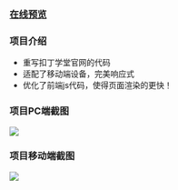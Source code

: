 ### [在线预览](http://xfhelp.coding.me/xfhelp)
### 项目介绍
- 重写扣丁学堂官网的代码
- 适配了移动端设备，完美响应式
- 优化了前端js代码，使得页面渲染的更快！

### 项目PC端截图
![](http://oe3vwrk94.bkt.clouddn.com/codding-class-pc.png)

### 项目移动端截图
![](http://oe3vwrk94.bkt.clouddn.com/codding-class-mobile.png)